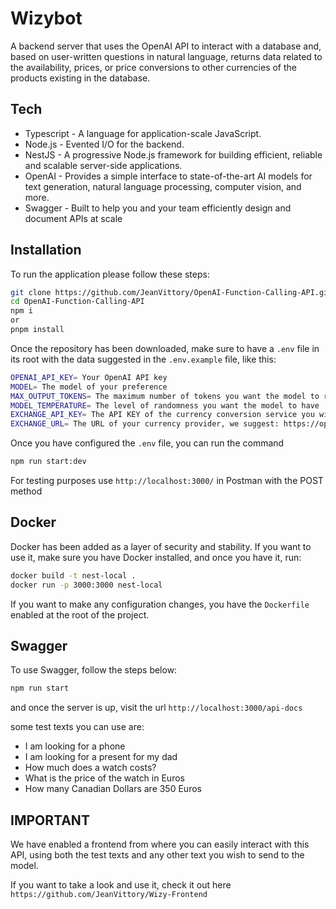 # Wizybot

A backend server that uses the OpenAI API to interact with a database and, based on user-written questions in natural language, returns data related to the availability, prices, or price conversions to other currencies of the products existing in the database.

## Tech

- Typescript - A language for application-scale JavaScript.
- Node.js - Evented I/O for the backend.
- NestJS - A progressive Node.js framework for building efficient, reliable and scalable server-side applications.
- OpenAI - Provides a simple interface to state-of-the-art AI models for text generation, natural language processing, computer vision, and more.
- Swagger - Built to help you and your team efficiently design and document APIs at scale

## Installation

To run the application please follow these steps:

```sh
git clone https://github.com/JeanVittory/OpenAI-Function-Calling-API.git
cd OpenAI-Function-Calling-API
npm i
or
pnpm install
```

Once the repository has been downloaded, make sure to have a `.env` file in its root with the data suggested in the `.env.example` file, like this:

```sh
OPENAI_API_KEY= Your OpenAI API key
MODEL= The model of your preference
MAX_OUTPUT_TOKENS= The maximum number of tokens you want the model to respond with
MODEL_TEMPERATURE= The level of randomness you want the model to have
EXCHANGE_API_KEY= The API KEY of the currency conversion service you wish to use
EXCHANGE_URL= The URL of your currency provider, we suggest: https://openexchangerates.org/api/latest.json
```

Once you have configured the `.env` file, you can run the command

```sh
npm run start:dev
```

For testing purposes use `http://localhost:3000/` in Postman with the POST method

## Docker

Docker has been added as a layer of security and stability. If you want to use it, make sure you have Docker installed, and once you have it, run:

```sh
docker build -t nest-local .
docker run -p 3000:3000 nest-local
```

If you want to make any configuration changes, you have the `Dockerfile` enabled at the root of the project.

## Swagger

To use Swagger, follow the steps below:

```sh
npm run start
```

and once the server is up, visit the url `http://localhost:3000/api-docs`

some test texts you can use are:

- I am looking for a phone
- I am looking for a present for my dad
- How much does a watch costs?
- What is the price of the watch in Euros
- How many Canadian Dollars are 350 Euros

## IMPORTANT

We have enabled a frontend from where you can easily interact with this API, using both the test texts and any other text you wish to send to the model.

If you want to take a look and use it, check it out here `https://github.com/JeanVittory/Wizy-Frontend`
